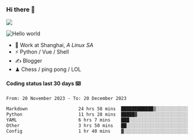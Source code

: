 ### Hi there 👋
![](https://komarev.com/ghpvc/?username=Xuhandsome)


<img src="https://github-readme-stats.vercel.app/api?username=XuHandsome&show_icons=true&theme=merko" alt="Hello world">

<br/>

- 🍻  Work at Shanghai, _A Linux SA_
- ⚡  Python / Vue / Shell
- ✍️  Blogger
- ♟  Chess / ping pong / LOL

#### Coding status last 30 days ⌨️

<!--START_SECTION:waka-->

```txt
From: 20 November 2023 - To: 20 December 2023

Markdown                   24 hrs 58 mins  ████████████▒░░░░░░░░░░░░   49.64 %
Python                     11 hrs 28 mins  █████▓░░░░░░░░░░░░░░░░░░░   22.79 %
YAML                       6 hrs 7 mins    ███░░░░░░░░░░░░░░░░░░░░░░   12.17 %
Other                      3 hrs 50 mins   ██░░░░░░░░░░░░░░░░░░░░░░░   07.62 %
Config                     1 hr 40 mins    ▓░░░░░░░░░░░░░░░░░░░░░░░░   03.32 %
```

<!--END_SECTION:waka-->
